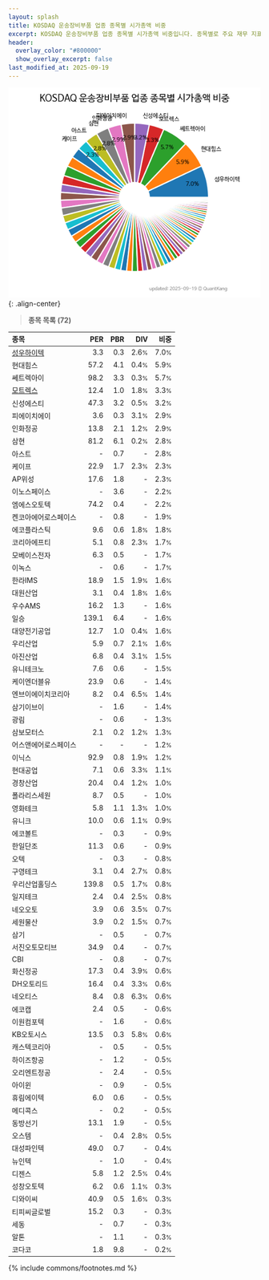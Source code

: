 ```yaml
---
layout: splash
title: KOSDAQ 운송장비부품 업종 종목별 시가총액 비중
excerpt: KOSDAQ 운송장비부품 업종 종목별 시가총액 비중입니다. 종목별로 주요 재무 지표를 함께 표시합니다.
header:
  overlay_color: "#800000"
  show_overlay_excerpt: false
last_modified_at: 2025-09-19
---
```



![KOSDAQ 운송장비부품 업종 종목별 시가총액 비중](/stats/sector/images/kosdaq_업종_운송장비부품_종목.png){: .align-center}


> **종목 목록 (72)**<a id="list"></a>

| **종목** | **PER** | **PBR** | **DIV** | **비중** |
| :------- | ------: | ------: | ------: | -------: |
| [성우하이텍](/015750/) | 3.3 | 0.3 | 2.6<small>%</small> | 7.0<small>%</small> |
| 현대힘스 | 57.2 | 4.1 | 0.4<small>%</small> | 5.9<small>%</small> |
| 쎄트렉아이 | 98.2 | 3.3 | 0.3<small>%</small> | 5.7<small>%</small> |
| [모트렉스](/118990/) | 12.4 | 1.0 | 1.8<small>%</small> | 3.3<small>%</small> |
| 신성에스티 | 47.3 | 3.2 | 0.5<small>%</small> | 3.2<small>%</small> |
| 피에이치에이 | 3.6 | 0.3 | 3.1<small>%</small> | 2.9<small>%</small> |
| 인화정공 | 13.8 | 2.1 | 1.2<small>%</small> | 2.9<small>%</small> |
| 삼현 | 81.2 | 6.1 | 0.2<small>%</small> | 2.8<small>%</small> |
| 아스트 | - | 0.7 | - | 2.8<small>%</small> |
| 케이프 | 22.9 | 1.7 | 2.3<small>%</small> | 2.3<small>%</small> |
| AP위성 | 17.6 | 1.8 | - | 2.3<small>%</small> |
| 이노스페이스 | - | 3.6 | - | 2.2<small>%</small> |
| 엠에스오토텍 | 74.2 | 0.4 | - | 2.2<small>%</small> |
| 켄코아에어로스페이스 | - | 0.8 | - | 1.9<small>%</small> |
| 에코플라스틱 | 9.6 | 0.6 | 1.8<small>%</small> | 1.8<small>%</small> |
| 코리아에프티 | 5.1 | 0.8 | 2.3<small>%</small> | 1.7<small>%</small> |
| 모베이스전자 | 6.3 | 0.5 | - | 1.7<small>%</small> |
| 이녹스 | - | 0.6 | - | 1.7<small>%</small> |
| 한라IMS | 18.9 | 1.5 | 1.9<small>%</small> | 1.6<small>%</small> |
| 대원산업 | 3.1 | 0.4 | 1.8<small>%</small> | 1.6<small>%</small> |
| 우수AMS | 16.2 | 1.3 | - | 1.6<small>%</small> |
| 일승 | 139.1 | 6.4 | - | 1.6<small>%</small> |
| 대양전기공업 | 12.7 | 1.0 | 0.4<small>%</small> | 1.6<small>%</small> |
| 우리산업 | 5.9 | 0.7 | 2.1<small>%</small> | 1.6<small>%</small> |
| 아진산업 | 6.8 | 0.4 | 3.1<small>%</small> | 1.5<small>%</small> |
| 유니테크노 | 7.6 | 0.6 | - | 1.5<small>%</small> |
| 케이엔더블유 | 23.9 | 0.6 | - | 1.4<small>%</small> |
| 엔브이에이치코리아 | 8.2 | 0.4 | 6.5<small>%</small> | 1.4<small>%</small> |
| 삼기이브이 | - | 1.6 | - | 1.4<small>%</small> |
| 광림 | - | 0.6 | - | 1.3<small>%</small> |
| 삼보모터스 | 2.1 | 0.2 | 1.2<small>%</small> | 1.3<small>%</small> |
| 어스앤에어로스페이스 | - | - | - | 1.2<small>%</small> |
| 이닉스 | 92.9 | 0.8 | 1.9<small>%</small> | 1.2<small>%</small> |
| 현대공업 | 7.1 | 0.6 | 3.3<small>%</small> | 1.1<small>%</small> |
| 경창산업 | 20.4 | 0.4 | 1.2<small>%</small> | 1.0<small>%</small> |
| 폴라리스세원 | 8.7 | 0.5 | - | 1.0<small>%</small> |
| 영화테크 | 5.8 | 1.1 | 1.3<small>%</small> | 1.0<small>%</small> |
| 유니크 | 10.0 | 0.6 | 1.1<small>%</small> | 0.9<small>%</small> |
| 에코볼트 | - | 0.3 | - | 0.9<small>%</small> |
| 한일단조 | 11.3 | 0.6 | - | 0.9<small>%</small> |
| 오텍 | - | 0.3 | - | 0.8<small>%</small> |
| 구영테크 | 3.1 | 0.4 | 2.7<small>%</small> | 0.8<small>%</small> |
| 우리산업홀딩스 | 139.8 | 0.5 | 1.7<small>%</small> | 0.8<small>%</small> |
| 일지테크 | 2.4 | 0.4 | 2.5<small>%</small> | 0.8<small>%</small> |
| 네오오토 | 3.9 | 0.6 | 3.5<small>%</small> | 0.7<small>%</small> |
| 세원물산 | 3.9 | 0.2 | 1.5<small>%</small> | 0.7<small>%</small> |
| 삼기 | - | 0.5 | - | 0.7<small>%</small> |
| 서진오토모티브 | 34.9 | 0.4 | - | 0.7<small>%</small> |
| CBI | - | 0.8 | - | 0.7<small>%</small> |
| 화신정공 | 17.3 | 0.4 | 3.9<small>%</small> | 0.6<small>%</small> |
| DH오토리드 | 16.4 | 0.4 | 3.3<small>%</small> | 0.6<small>%</small> |
| 네오티스 | 8.4 | 0.8 | 6.3<small>%</small> | 0.6<small>%</small> |
| 에코캡 | 2.4 | 0.5 | - | 0.6<small>%</small> |
| 이원컴포텍 | - | 1.6 | - | 0.6<small>%</small> |
| KB오토시스 | 13.5 | 0.3 | 5.8<small>%</small> | 0.6<small>%</small> |
| 캐스텍코리아 | - | 0.5 | - | 0.5<small>%</small> |
| 하이즈항공 | - | 1.2 | - | 0.5<small>%</small> |
| 오리엔트정공 | - | 2.4 | - | 0.5<small>%</small> |
| 아이윈 | - | 0.9 | - | 0.5<small>%</small> |
| 휴림에이텍 | 6.0 | 0.6 | - | 0.5<small>%</small> |
| 메디콕스 | - | 0.2 | - | 0.5<small>%</small> |
| 동방선기 | 13.1 | 1.9 | - | 0.5<small>%</small> |
| 오스템 | - | 0.4 | 2.8<small>%</small> | 0.5<small>%</small> |
| 대성파인텍 | 49.0 | 0.7 | - | 0.4<small>%</small> |
| 뉴인텍 | - | 1.0 | - | 0.4<small>%</small> |
| 디젠스 | 5.8 | 1.2 | 2.5<small>%</small> | 0.4<small>%</small> |
| 성창오토텍 | 6.2 | 0.6 | 1.1<small>%</small> | 0.3<small>%</small> |
| 디와이씨 | 40.9 | 0.5 | 1.6<small>%</small> | 0.3<small>%</small> |
| 티피씨글로벌 | 15.2 | 0.3 | - | 0.3<small>%</small> |
| 세동 | - | 0.7 | - | 0.3<small>%</small> |
| 알톤 | - | 1.1 | - | 0.3<small>%</small> |
| 코다코 | 1.8 | 9.8 | - | 0.2<small>%</small> |

{% include commons/footnotes.md %}